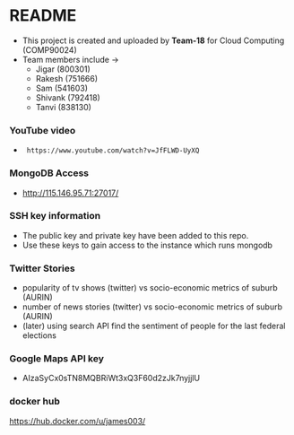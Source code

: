# README #

*  This project is created and uploaded by __Team-18__ for Cloud Computing (COMP90024)
*  Team members include ->
      +  Jigar (800301)
      +  Rakesh (751666)
      +  Sam (541603)
      +  Shivank (792418)
      +  Tanvi (838130)

### YouTube video ###

*      https://www.youtube.com/watch?v=JfFLWD-UyXQ

### MongoDB Access ###

*  http://115.146.95.71:27017/

### SSH key information ###

* The public key and private key have been added to this repo.
* Use these keys to gain access to the instance which runs mongodb

### Twitter Stories

* popularity of tv shows (twitter) vs socio-economic metrics of suburb (AURIN)
* number of news stories (twitter) vs socio-economic metrics of suburb (AURIN)
* (later) using search API find the sentiment of people for the last federal elections

### Google Maps API key
* AIzaSyCx0sTN8MQBRiWt3xQ3F60d2zJk7nyjjlU

### docker hub 
https://hub.docker.com/u/james003/